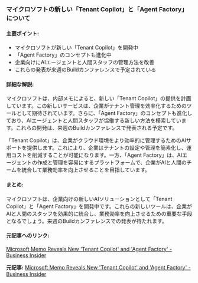 ### マイクロソフトの新しい「Tenant Copilot」と「Agent Factory」について

#### 主要ポイント:
- マイクロソフトが新しい「Tenant Copilot」を開発中
- 「Agent Factory」のコンセプトも進化中
- 企業向けにAIエージェントと人間スタッフの管理方法を改善
- これらの発表が来週のBuildカンファレンスで予定されている

#### 詳細な解説:
マイクロソフトは、内部メモによると、新しい「Tenant Copilot」の提供を計画しています。この新しいサービスは、企業がテナント管理を効率化するためのツールとして期待されています。さらに、「Agent Factory」のコンセプトも進化しており、AIエージェントと人間スタッフが協働する新しい方法を模索しています。これらの開発は、来週のBuildカンファレンスで発表される予定です。

「Tenant Copilot」は、企業がクラウド環境をより効率的に管理するためのAIサポートを提供します。これにより、企業はテナントの設定や管理を簡素化し、運用コストを削減することが可能になります。一方、「Agent Factory」は、AIエージェントの作成と管理を容易にするプラットフォームで、企業がAIと人間のチームを統合して業務効率を向上させることを目指しています。

#### まとめ:
マイクロソフトは、企業向けの新しいAIソリューションとして「Tenant Copilot」と「Agent Factory」を開発中です。これらの新しいツールは、企業がAIと人間のスタッフを効果的に統合し、業務効率を向上させるための重要な手段となるでしょう。来週のBuildカンファレンスでの発表が待たれます。

#### 元記事へのリンク:
[Microsoft Memo Reveals New 'Tenant Copilot' and 'Agent Factory' - Business Insider](https://www.businessinsider.com/microsoft-memo-reveals-new-tenant-copilot-agent-factory-2025-05)

**元記事:** [Microsoft Memo Reveals New 'Tenant Copilot' and 'Agent Factory' - Business Insider](https://www.businessinsider.com/microsoft-tenant-copilot-ai-agent-factory-2025-5)